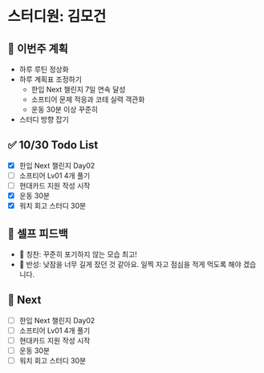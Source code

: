 # 스터디원: 김모건

## 🚀 이번주 계획

- 하루 루틴 정상화
- 하루 계획표 조정하기
  - 한입 Next 챌린지 7일 연속 달성
  - 소프티어 문제 적응과 코테 실력 객관화
  - 운동 30분 이상 꾸준히
- 스터디 방향 잡기

## ✅ 10/30 Todo List

- [x] 한입 Next 챌린지 Day02
- [ ] 소프티어 Lv01 4개 풀기
- [ ] 현대카드 지원 작성 시작
- [x] 운동 30분
- [x] 워치 회고 스터디 30분

## 🎉 셀프 피드백
- 🤗 칭찬: 꾸준히 포기하지 않는 모습 최고!
- 🤔 반성: 낮잠을 너무 길게 잤던 것 같아요. 일찍 자고 점심을 적게 먹도록 해야 겠습니다.

## 🌱 Next
- [ ] 한입 Next 챌린지 Day02
- [ ] 소프티어 Lv01 4개 풀기
- [ ] 현대카드 지원 작성 시작
- [ ] 운동 30분
- [ ] 워치 회고 스터디 30분
